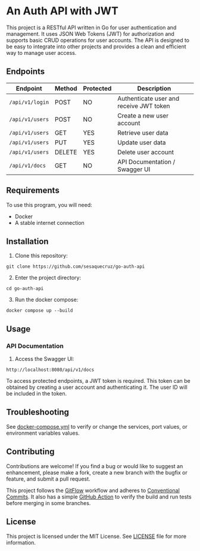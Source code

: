 # An Auth API with JWT

This project is a RESTful API written in Go for user authentication and management. It uses JSON Web Tokens (JWT) for authorization and supports basic CRUD operations for user accounts. The API is designed to be easy to integrate into other projects and provides a clean and efficient way to manage user access.

## Endpoints

| Endpoint | Method | Protected | Description |
| -------- | ------ | --------- | ----------- |
| `/api/v1/login` | POST   | NO  | Authenticate user and receive JWT token |
| `/api/v1/users` | POST   | NO  | Create a new user account               |
| `/api/v1/users` | GET    | YES | Retrieve user data                      |
| `/api/v1/users` | PUT    | YES | Update user data                        |
| `/api/v1/users` | DELETE | YES | Delete user account                     |
| `/api/v1/docs`  | GET    | NO  | API Documentation / Swagger UI                              |

## Requirements

To use this program, you will need:

- Docker
- A stable internet connection

## Installation

1. Clone this repository:

```
git clone https://github.com/sesaquecruz/go-auth-api
```

2. Enter the project directory:

```
cd go-auth-api
```

3. Run the docker compose:

```
docker compose up --build
```

## Usage

### API Documentation

1. Access the Swagger UI:

```
http://localhost:8080/api/v1/docs
```

To access protected endpoints, a JWT token is required. This token can be obtained by creating a user account and authenticating it. The user ID will be included in the token.

## Troubleshooting

See [docker-compose.yml](./docker-compose.yml) to verify or change the services, port values, or environment variables values.

## Contributing

Contributions are welcome! If you find a bug or would like to suggest an enhancement, please make a fork, create a new branch with the bugfix or feature, and submit a pull request.

This project follows the [GitFlow](https://www.atlassian.com/git/tutorials/comparing-workflows/gitflow-workflow) workflow and adheres to [Conventional Commits](https://www.conventionalcommits.org/en/v1.0.0/). It also has a simple [GitHub Action](./.github/workflows/build-and-test.yml) to verify the build and run tests before merging in some branches.

## License

This project is licensed under the MIT License. See [LICENSE](./LICENSE) file for more information.